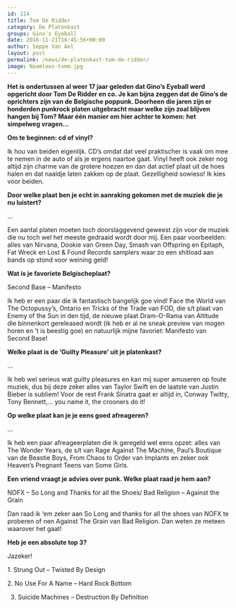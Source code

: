 ```yaml
---
id: 114
title: Tom De Ridder 
category: De Platenkast
groups: Gino's Eyeball
date: 2016-11-21T16:45:56+00:00
author: Seppe Van Ael
layout: post
permalink: /news/de-platenkast-tom-de-ridder/
image: Naamloos-tomm.jpg
---
```

**Het is ondertussen al weer 17 jaar geleden dat Gino’s Eyeball werd opgericht door Tom De Ridder en co. Je kan bijna zeggen dat de Gino’s de oprichters zijn van de Belgische poppunk. Doorheen die jaren zijn er honderden punkrock platen uitgebracht maar welke zijn zoal blijven hangen bij Tom? Maar één manier om hier achter te komen: het simpelweg vragen…**

**Om te beginnen: cd of vinyl?**

Ik hou van beiden eigenlijk. CD’s omdat dat veel praktischer is vaak om mee te nemen in de auto of als je ergens naartoe gaat. Vinyl heeft ook zeker nog altijd zijn charme van de grotere hoezen en dan dat actief plaat uit de hoes halen en dat naaldje laten zakken op de plaat. Gezelligheid sowieso! Ik kies voor beiden.

**Door welke plaat ben je echt in aanraking gekomen met de muziek die je nu luistert?**

…

Een aantal platen moeten toch doorslaggevend geweest zijn voor de muziek die nu toch wel het meeste gedraaid wordt door mij. Een paar voorbeelden: alles van Nirvana, Dookie van Green Day, Smash van Offspring en Epitaph, Fat Wreck en Lost & Found Records samplers waar zo een shitload aan bands op stond voor weining geld!

**Wat is je favoriete Belgischeplaat?**

Second Base – Manifesto

Ik heb er een paar die ik fantastisch bangelijk goe vind! Face the World van The Octopussy’s, Ontario en Tricks of the Trade van FOD, die s/t plaat van Enemy of the Sun in den tijd, de nieuwe plaat Dram-O-Rama van Altitude die binnenkort gereleased wordt (ik heb er al ne sneak preview van mogen horen en ’t is beestig goe) en natuurlijk mijne favoriet: Manifesto van Second Base!

**Welke plaat is de ‘Guilty Pleasure’ uit je platenkast?**

…

Ik heb wel serieus wat guilty pleasures en kan mij super amuseren op foute muziek, dus bij deze zeker alles van Taylor Swift en de laatste van Justin Bieber is subliem! Voor de rest Frank Sinatra gaat er altijd in, Conway Twitty, Tony Bennett,… you name it, the crooners do it!

**Op welke plaat kan je je eens goed afreageren?**

…

Ik heb een paar afreageerplaten die ik geregeld wel eens opzet: alles van The Wonder Years, de s/t van Rage Against The Machine, Paul’s Boutique van de Beastie Boys, From Chaos to Order van Implants en zeker ook Heaven’s Pregnant Teens van Some Girls.

**Een vriend vraagt je advies over punk. Welke plaat raad je hem aan?**

NOFX – So Long and Thanks for all the Shoes/ Bad Religion – Against the Grain

Dan raad ik ‘em zeker aan So Long and thanks for all the shoes van NOFX te proberen of nen Against The Grain van Bad Religion. Dan weten ze meteen waarover het gaat!

**Heb je een absolute top 3?**

Jazeker!

1. Strung Out – Twisted By Design
  
2. No Use For A Name – Hard Rock Bottom
  
3. Suicide Machines – Destruction By Definition